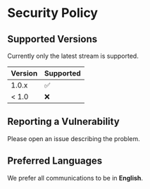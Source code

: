 # Security Policy

## Supported Versions

Currently only the latest stream is supported.

| Version | Supported          |
| ------- | ------------------ |
|  1.0.x  | :white_check_mark: |
|  < 1.0  | :x:                |

## Reporting a Vulnerability

Please open an issue describing the problem.

## Preferred Languages

We prefer all communications to be in **English**.
